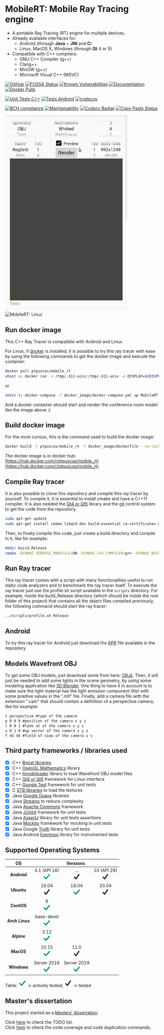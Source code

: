 # MobileRT: Mobile Ray Tracing engine <br/>
- A portable Ray Tracing (RT) engine for multiple devices. <br/>
- Already available interfaces for:  <br/>
  - Android (through **Java** + **JNI** and **C**)
  - Linux, MacOS X, Windows (through **Qt** 4 or 5)
- Compatible with C++ compilers:  <br/>
  - GNU C++ Compiler (g++)
  - Clang++
  - MinGW (g++)
  - Microsoft Visual C++ (MSVC)

[comment]: # (Licenses and documentation)
[![GitHub](https://img.shields.io/github/license/TiagoMSSantos/MobileRT)](https://raw.githubusercontent.com/TiagoMSSantos/MobileRT/master/LICENSE)
[![FOSSA Status](https://app.fossa.io/api/projects/git%2Bgithub.com%2FTiagoMSSantos%2FMobileRT.svg?type=shield)](https://app.fossa.io/projects/git%2Bgithub.com%2FTiagoMSSantos%2FMobileRT?ref=badge_shield)
[![Known Vulnerabilities](https://snyk.io/test/github/TiagoMSSantos/MobileRT/badge.svg?targetFile=app/build.gradle)](https://snyk.io/test/github/TiagoMSSantos/MobileRT?targetFile=app/build.gradle)
[![Documentation](https://codedocs.xyz/TiagoMSSantos/MobileRT.svg)](https://codedocs.xyz/TiagoMSSantos/MobileRT/)
[![Docker Pulls](https://img.shields.io/docker/pulls/ptpuscas/mobile_rt)](https://hub.docker.com/r/ptpuscas/mobile_rt)

[comment]: # (Continuous Integration & Code coverage)
[![Unit Tests C++](https://github.com/TiagoMSSantos/MobileRT/workflows/Unit%20Tests%20C++/badge.svg)](https://github.com/TiagoMSSantos/MobileRT/actions)
[![Tests Android](https://github.com/TiagoMSSantos/MobileRT/workflows/Tests%20Android/badge.svg)](https://github.com/TiagoMSSantos/MobileRT/actions)
[![codecov](https://codecov.io/gh/TiagoMSSantos/MobileRT/branch/master/graph/badge.svg)](https://codecov.io/gh/TiagoMSSantos/MobileRT)

<!--
Need to upgrade Java to version 11, but Java 11 seems to have conflicts with
Jacoco. But even removing Jacoco from build.gradle, it still fails compiling,
giving an error about some generated class from Jacoco.
[![Quality Gate Status](https://sonarcloud.io/api/project_badges/measure?project=TiagoMSSantos_MobileRT&metric=alert_status)](https://sonarcloud.io/dashboard?id=TiagoMSSantos_MobileRT)
-->

<!-- 
[![Test Coverage](https://api.codeclimate.com/v1/badges/6a80c282c888f405d779/test_coverage)](https://codeclimate.com/github/TiagoMSSantos/MobileRT/test_coverage)
-->

[comment]: # (Static analysis)
[![BCH compliance](https://bettercodehub.com/edge/badge/TiagoMSSantos/MobileRT?branch=master)](https://bettercodehub.com/results/TiagoMSSantos/MobileRT)
[![Maintainability](https://api.codeclimate.com/v1/badges/6a80c282c888f405d779/maintainability)](https://codeclimate.com/github/TiagoMSSantos/MobileRT/maintainability)
[![Codacy Badge](https://api.codacy.com/project/badge/Grade/f05b1285e19a476d8e6c0da1273f5e18)](https://app.codacy.com/manual/TiagoMSSantos/MobileRT?utm_source=github.com&utm_medium=referral&utm_content=TiagoMSSantos/MobileRT&utm_campaign=Badge_Grade_Settings)
[![Copy Paste Status](https://tiagomssantos.github.io/MobileRT/jscpd-report/jscpd-badge.svg)](https://tiagomssantos.github.io/MobileRT/jscpd-report/jscpd-report)

<!-- Code beat server fails sometimes analysing the pull requests.
[![codebeat badge](https://codebeat.co/assets/svg/badges/B-66bd63-dcc2e015f60fd0645631f8e7891440fb04fff8acc238aa755faf7de8c0ff7e2b.svg)](https://codebeat.co/projects/github-com-tiagomssantos-mobilert-master)
-->


<img src="Example_Android.gif" alt="MobileRT: Android" width="400"/>
<img src="Example_Linux.gif" alt="MobileRT: Linux" height="400"/>


## Run docker image
This C++ Ray Tracer is compatible with Android and Linux. <br/>

For Linux, if [docker](https://www.docker.com/) is installed, it is possible to
try this ray tracer with ease by using the following commands to get the docker
image and execute the container: <br/>
```bash
docker pull ptpuscas/mobile_rt
xhost +; docker run -v /tmp/.X11-unix:/tmp/.X11-unix -e DISPLAY=${DISPLAY} -it ptpuscas/mobile_rt
```
or
```bash
xhost +; docker-compose -f docker_image/docker-compose.yml up MobileRT
```
And a docker container should start and render the conference room model like
the image above :) <br/>

## Build docker image
For the most curious, this is the command used to build the docker image:
```bash
docker build -t ptpuscas/mobile_rt -f docker_image/Dockerfile --no-cache=false --build-arg BUILD_TYPE=Release --build-arg BASE_IMAGE=ubuntu:18.04 .
```

The docker image is in docker hub:
[https://hub.docker.com/r/ptpuscas/mobile_rt](https://hub.docker.com/r/ptpuscas/mobile_rt).

## Compile Ray tracer
It is also possible to clone this repository and compile this ray tracer by
yourself.
To compile it, it is essential to install cmake and have a C++11 compiler.
It is also needed the [Qt4 or Qt5](https://www.qt.io/) library and the
[git](https://git-scm.com/) control system to get the code from the repository.
<br/>
```bash
sudo apt-get update
sudo apt-get install cmake libqt4-dev build-essential ca-certificates git g++
```
Then, to finally compile this code, just create a build directory and compile
in it, like for example:
```bash
mkdir build_Release
cmake -DCMAKE_VERBOSE_MAKEFILE=ON -DCMAKE_CXX_COMPILER=g++ -DCMAKE_BUILD_TYPE=Release ../app/
```

## Run Ray tracer
This ray tracer comes with a script with many functionalities useful to run
static code analyzers and to benchmark the ray tracer itself.
To execute the ray tracer just use the profile.sh script available in the
`scripts` directory.
For example, inside the build_Release directory (which should be inside the root
folder of this project) that contains all the object files compiled previously,
the following command should start the ray tracer: <br/>
```bash
../scripts/profile.sh Release
```

## Android
To try this ray tracer for Android just download the
[APK](https://github.com/TiagoMSSantos/MobileRT/blob/master/app/release/app-release.apk?raw=true)
file available in the repository.

## Models Wavefront OBJ
To get some OBJ models, just download some from here:
[OBJs](https://casual-effects.com/data/).
Then, it will just be needed to add some lights in the scene geometry, by using
some modeling application like [3D Blender](https://www.blender.org/).
One thing to have it in account is to make sure the light material has the
light emission component (Ke) with some positive values in the ".mtl" file.
Finally, add a camera file with the extension ".cam" that should contain a
definition of a perspective camera, like for example:
```
t perspective #type of the camera
p 0 0 0 #position of the camera x y z
l 0 0 1 #look at of the camera x y z
u 0 1 0 #up vector of the camera x y z
f 45 45 #field of view of the camera u v
```


## Third party frameworks / libraries used
- [x] C++ [Boost libraries](https://www.boost.org/)
- [x] C++ [OpenGL Mathematics](https://glm.g-truc.net/0.9.9/index.html)
library
- [x] C++ [tinyobjloader](https://github.com/tinyobjloader/tinyobjloader)
library to load Wavefront OBJ model files
- [x] C++ [Qt4 or Qt5](https://www.qt.io/) framework for Linux interface
- [x] C++ [Google Test](https://github.com/google/googletest) framework
for unit tests
- [x] C [STB libraries](https://github.com/nothings/stb) to load the textures
- [x] Java [Google Guava](https://github.com/google/guava) libraries
- [x] Java [Streams](https://github.com/stefan-zobel/streamsupport) to
reduce complexity
- [x] Java [Apache Commons](https://commons.apache.org/) framework
- [x] Java [JUnit4](https://junit.org/junit4/) framework for
unit tests
- [x] Java [AssertJ](https://assertj.github.io/doc/) library for
unit tests assertions
- [x] Java [Mockito](https://site.mockito.org/) framework for
mocking in unit tests
- [x] Java Google [Truth](https://truth.dev/) library for
unit tests 
- [x] Java Android [Espresso](https://developer.android.com/training/testing/espresso)
library for instrumented tests

## Supported Operating Systems
<table class="tg">
<thead>
  <tr>
    <th colspan="1" style="text-align:center">OS</th>
    <th colspan="3" style="text-align:center">Versions</th>
  </tr>
</thead>
<tbody>
  <tr>
    <td style="text-align:center"><b>Android</td>
    <td style="text-align:center">4.1 (API 16) <br> <img src="https://raw.githubusercontent.com/TiagoMSSantos/MobileRT/master/docs/checkmark_green.png" width="25" height="25"></td>
    <td style="text-align:center">... <br> <img src="https://raw.githubusercontent.com/TiagoMSSantos/MobileRT/master/docs/checkmark_gray.png" width="25" height="25"></td>
    <td style="text-align:center">10 (API 29) <br> <img src="https://raw.githubusercontent.com/TiagoMSSantos/MobileRT/master/docs/checkmark_gray.png" width="25" height="25"></td>
  </tr>
  <tr>
    <td style="text-align:center"><b>Ubuntu</td>
    <td style="text-align:center">16.04 <br> <img src="https://raw.githubusercontent.com/TiagoMSSantos/MobileRT/master/docs/checkmark_gray.png" width="25" height="25"></td>
    <td style="text-align:center">18.04 <br> <img src="https://raw.githubusercontent.com/TiagoMSSantos/MobileRT/master/docs/checkmark_green.png" width="25" height="25"></td>
    <td style="text-align:center">20.04 <br> <img src="https://raw.githubusercontent.com/TiagoMSSantos/MobileRT/master/docs/checkmark_gray.png" width="25" height="25"></td>
  </tr>
  <tr>
    <td style="text-align:center"><b>CentOS</td>
    <td style="text-align:center">8 <br> <img src="https://raw.githubusercontent.com/TiagoMSSantos/MobileRT/master/docs/checkmark_green.png" width="25" height="25"></td>
    <td style="text-align:center"></td>
    <td style="text-align:center"></td>
  </tr>
  <tr>
    <td style="text-align:center"><b>Arch Linux</td>
    <td style="text-align:center">base-devel <br> <img src="https://raw.githubusercontent.com/TiagoMSSantos/MobileRT/master/docs/checkmark_green.png" width="25" height="25"></td>
    <td style="text-align:center"></td>
    <td style="text-align:center"></td>
  </tr>
  <tr>
    <td style="text-align:center"><b>Alpine</td>
    <td style="text-align:center">3.12 <br> <img src="https://raw.githubusercontent.com/TiagoMSSantos/MobileRT/master/docs/checkmark_green.png" width="25" height="25"></td>
    <td style="text-align:center"></td>
    <td style="text-align:center"></td>
  </tr>
  <tr>
    <td style="text-align:center"><b>MacOS</td>
    <td style="text-align:center">10.15 <br> <img src="https://raw.githubusercontent.com/TiagoMSSantos/MobileRT/master/docs/checkmark_green.png" width="25" height="25"></td>
    <td style="text-align:center">11.0 <br> <img src="https://raw.githubusercontent.com/TiagoMSSantos/MobileRT/master/docs/checkmark_gray.png" width="25" height="25"></td>
    <td style="text-align:center"></td>
  </tr>
  <tr>
    <td style="text-align:center"><b>Windows</td>
    <td style="text-align:center">Server 2016 <br> <img src="https://raw.githubusercontent.com/TiagoMSSantos/MobileRT/master/docs/checkmark_green.png" width="25" height="25"></td>
    <td style="text-align:center">Server 2019 <br> <img src="https://raw.githubusercontent.com/TiagoMSSantos/MobileRT/master/docs/checkmark_green.png" width="25" height="25"></td>
    <td style="text-align:center"></td>
  </tr>
</tbody>
</table>

Table: <img src="https://raw.githubusercontent.com/TiagoMSSantos/MobileRT/master/docs/checkmark_green.png" width="25" height="25"> -> actively tested, <img src="https://raw.githubusercontent.com/TiagoMSSantos/MobileRT/master/docs/checkmark_gray.png" width="25" height="25"> -> tested


## Master's dissertation
This project started as a [Masters' dissertation](https://repositorium.sdum.uminho.pt/handle/1822/66577).

Click [here](https://github.com/TiagoMSSantos/MobileRT/blob/master/docs/TODO.md) to check the TODO list. <br/>
Click [here](https://github.com/TiagoMSSantos/MobileRT/blob/master/docs/TOOLS.md) to check the code coverage and code duplication commands. <br/>
